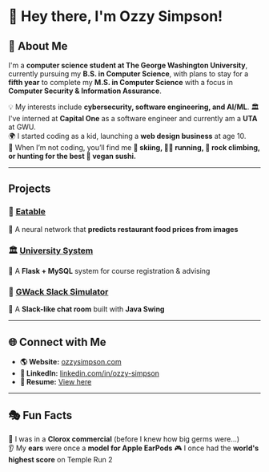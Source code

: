# 👋 Hey there, I'm Ozzy Simpson!

## 👀 About Me

I'm a **computer science student at The George Washington University**, currently pursuing my **B.S. in Computer Science**, with plans to stay for a **fifth year** to complete my **M.S. in Computer Science** with a focus in **Computer Security & Information Assurance**.

💡 My interests include **cybersecurity, software engineering, and AI/ML**.
🏛️ I've interned at **Capital One** as a software engineer and currently am a **UTA** at GWU.  
🌍 I started coding as a kid, launching a **web design business** at age 10.  
🥢 When I’m not coding, you’ll find me **🎿 skiing, 🏃‍♂️ running, 🧗 rock climbing, or hunting for the best 🍣 vegan sushi.**  

---

## Projects

### 🌭 [Eatable](https://gw-neural-networks-eatable.github.io/Neural-Networks-Final-Project/)  
🔹 A neural network that **predicts restaurant food prices from images**

### 🏛️ [University System](https://github.com/ozzy-simpson/University-System)  
🔹 A **Flask + MySQL** system for course registration & advising

### 💬 [GWack Slack Simulator](https://github.com/ozzy-simpson/GWack-Slack-Simulator)  
🔹 A **Slack-like chat room** built with **Java Swing**

---

## 🌐 Connect with Me

- **🌎 Website:** [ozzysimpson.com](https://ozzysimpson.com)  
- **🔗 LinkedIn:** [linkedin.com/in/ozzy-simpson](https://www.linkedin.com/in/ozzy-simpson)  
- **📜 Resume:** [View here](https://docs.google.com/document/d/1WXf4FbkafZSnK--Mv55lY--e2NkjNPcl/preview)

---

## 🎭 Fun Facts  

🦠 I was in a **Clorox commercial** (before I knew how big germs were...)  
👂 My **ears** were once a **model for Apple EarPods**
🎮 I once had the **world's highest score** on Temple Run 2
